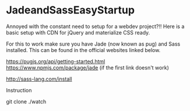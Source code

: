 # JadeandSassEasyStartup
Annoyed with the constant need to setup for a webdev project?!! Here is a basic setup with CDN for jQuery and materialize CSS ready.

For this to work make sure you have Jade (now known as pug) and Sass installed. This can be found in the official websites linked below. 

https://pugjs.org/api/getting-started.html
https://www.npmjs.com/package/jade (if the first link doesn't work) 

http://sass-lang.com/install

Instruction 

git clone 
./watch 
